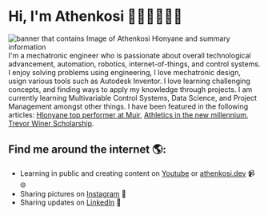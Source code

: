 # Hi, I'm Athenkosi 👋🏾🦾👨🏾‍💻

<img src="https://github.com/Athi-tronics/Athi-tronics/blob/main/gh-header-image.png" alt="banner that contains Image of Athenkosi Hlonyane and summary information">
I'm a mechatronic engineer who is passionate about overall technological advancement, automation, robotics, internet-of-things, and control systems.
I enjoy solving problems using engineering, I love mechatronic design, usign various tools such as Autodesk Inventor. I love learning challenging concepts, and finding ways to apply my knowledge through projects.
I am currently learning Multivariable Control Systems, Data Science, and Project Management amongst other things. I have been featured in the following articles: <a href="https://www.news24.com/news24/hlonyane-top-performer-at-muir-20180110">Hlonyane top performer at Muir</a>, <a href="[https:](https://www.google.com/url?sa=t&rct=j&q=&esrc=s&source=web&cd=&cad=rja&uact=8&ved=2ahUKEwiSzcXCns-JAxUQWkEAHcBLAbsQFnoECCQQAQ&url=https%3A%2F%2Fmuircollege.co.za%2Fwp-content%2Fuploads%2F2022%2F02%2FCHAPTER-47-Athletics-in-the-new-millennium.pdf&usg=AOvVaw0vphafKBNnF0ci4c1IgK5D&opi=89978449)">Athletics in the new millennium</a>, <a href="https://muircollege.co.za/scholarships/">Trevor Winer Scholarship</a>.

## Find me around the internet 🌎:
- Learning in public and creating content on <a href="https://www.youtube.com/@athenkosihlonyane6029">Youtube</a> or <a href="">athenkosi.dev</a> 📹🌐
- Sharing pictures on <a href="https://www.instagram.com/47h1_h10ny4n3">Instagram</a> 📸
- Sharing updates on <a href="https://www.linkedin.com/in/athenkosi-hlonyane-892482194">LinkedIn</a> 💼
